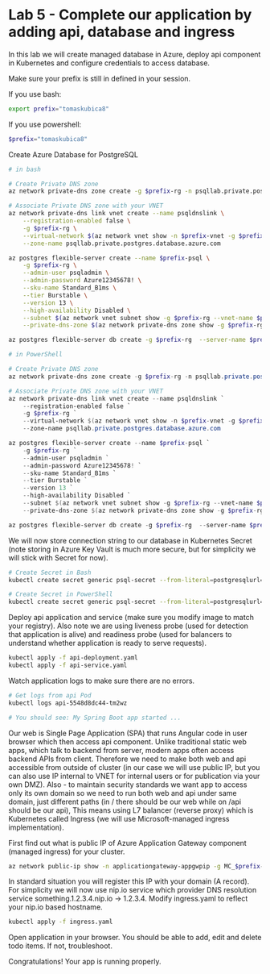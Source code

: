 # Lab 5 - Complete our application by adding api, database and ingress
In this lab we will create managed database in Azure, deploy api component in Kubernetes and configure credentials to access database.

Make sure your prefix is still in defined in your session.

If you use bash:

```bash
export prefix="tomaskubica8"
```

If you use powershell:

```powershell
$prefix="tomaskubica8"
```

Create Azure Database for PostgreSQL

```bash
# in bash

# Create Private DNS zone
az network private-dns zone create -g $prefix-rg -n psqllab.private.postgres.database.azure.com

# Associate Private DNS zone with your VNET
az network private-dns link vnet create --name psqldnslink \
    --registration-enabled false \
    -g $prefix-rg \
    --virtual-network $(az network vnet show -n $prefix-vnet -g $prefix-rg --query id -o tsv) \
    --zone-name psqllab.private.postgres.database.azure.com

az postgres flexible-server create --name $prefix-psql \
    -g $prefix-rg \
    --admin-user psqladmin \
    --admin-password Azure12345678! \
    --sku-name Standard_B1ms \
    --tier Burstable \
    --version 13 \
    --high-availability Disabled \
    --subnet $(az network vnet subnet show -g $prefix-rg --vnet-name $prefix-vnet -n db --query id -o tsv) \
    --private-dns-zone $(az network private-dns zone show -g $prefix-rg -n psqllab.private.postgres.database.azure.com --query id -o tsv)

az postgres flexible-server db create -g $prefix-rg  --server-name $prefix-psql --database-name todo
```

```powershell
# in PowerShell

# Create Private DNS zone
az network private-dns zone create -g $prefix-rg -n psqllab.private.postgres.database.azure.com

# Associate Private DNS zone with your VNET
az network private-dns link vnet create --name psqldnslink `
    --registration-enabled false `
    -g $prefix-rg `
    --virtual-network $(az network vnet show -n $prefix-vnet -g $prefix-rg --query id -o tsv) `
    --zone-name psqllab.private.postgres.database.azure.com

az postgres flexible-server create --name $prefix-psql `
    -g $prefix-rg `
    --admin-user psqladmin `
    --admin-password Azure12345678! `
    --sku-name Standard_B1ms `
    --tier Burstable `
    --version 13 `
    --high-availability Disabled `
    --subnet $(az network vnet subnet show -g $prefix-rg --vnet-name $prefix-vnet -n db --query id -o tsv) `
    --private-dns-zone $(az network private-dns zone show -g $prefix-rg -n psqllab.private.postgres.database.azure.com --query id -o tsv)

az postgres flexible-server db create -g $prefix-rg  --server-name $prefix-psql --database-name todo
```

We will now store connection string to our database in Kubernetes Secret (note storing in Azure Key Vault is much more secure, but for simplicity we will stick with Secret for now).

```bash
# Create Secret in Bash
kubectl create secret generic psql-secret --from-literal=postgresqlurl='jdbc:postgresql://'${prefix}'-psql.postgres.database.azure.com:5432/todo?user=psqladmin&password=Azure12345678!&ssl=true'

# Create Secret in PowerShell
kubectl create secret generic psql-secret --from-literal=postgresqlurl="jdbc:postgresql://${prefix}-psql.postgres.database.azure.com:5432/todo?user=psqladmin&password=Azure12345678!&ssl=true"
```

Deploy api application and service (make sure you modify image to match your registry). Also note we are using liveness probe (used for detection that application is alive) and readiness probe (used for balancers to understand whether application is ready to serve requests).

```bash
kubectl apply -f api-deployment.yaml
kubectl apply -f api-service.yaml
```

Watch application logs to make sure there are no errors.

```bash
# Get logs from api Pod
kubectl logs api-5548d8dc44-tm2wz

# You should see: My Spring Boot app started ...
```

Our web is Single Page Application (SPA) that runs Angular code in user browser which then access api component. Unlike traditional static web apps, which talk to backend from server, modern apps often access backend APIs from client. Therefore we need to make both web and api accessible from outside of cluster (in our case we will use public IP, but you can also use IP internal to VNET for internal users or for publication via your own DMZ). Also - to maintain security standards we want app to access only its own domain so we need to run both web and api under same domain, just different paths (in / there should be our web while on /api should be our api), This means using L7 balancer (reverse proxy) which is Kubernetes called Ingress (we will use Microsoft-managed ingress implementation).

First find out what is public IP of Azure Application Gateway component (managed ingress) for your cluster.

```bash
az network public-ip show -n applicationgateway-appgwpip -g MC_$prefix-rg_$prefix-aks_northeurope --query ipAddress -o tsv
```

In standard situation you will register this IP with your domain (A record). For simplicity we will now use nip.io service which provider DNS resolution service something.1.2.3.4.nip.io -> 1.2.3.4. Modify ingress.yaml to reflect your nip.io based hostname.

```bash
kubectl apply -f ingress.yaml
```

Open application in your browser. You should be able to add, edit and delete todo items. If not, troubleshoot.

Congratulations! Your app is running properly.